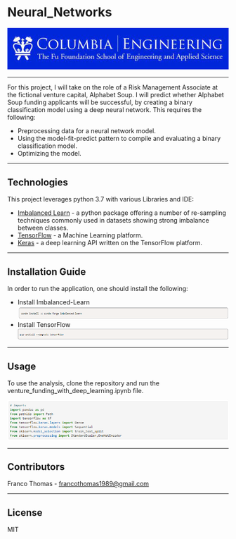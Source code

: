 # Neural_Networks

![Columbia Engineering.](Images/Columbia.jpeg)

___
For this project, I will take on the role of a Risk Management Associate at the fictional venture capital, Alphabet Soup. I will predict whether Alphabet Soup funding applicants will be successful, by creating a binary classification model using a deep neural network. This requires the following:

* Preprocessing data for a neural network model.
* Using the model-fit-predict pattern to compile and evaluating a binary classification model.
* Optimizing the model.

---

## Technologies

This project leverages python 3.7 with various Libraries and IDE:

* [Imbalanced Learn](https://pypi.org/project/imbalanced-learn/) - a python package offering a number of re-sampling techniques commonly used in datasets showing strong imbalance between classes.
* [TensorFlow](https://www.tensorflow.org/) - a Machine Learning platform.
* [Keras](https://keras.io/about/) - a deep learning API written on the TensorFlow platform.

---

## Installation Guide

In order to run the application, one should install the following:

* Install Imbalanced-Learn
![Install imbalanced-learn](Images/Install%20imbalanced-learn.PNG)
* Install TensorFlow
![Install TensorFlow](Images/Install_TensorFlow.PNG)

---

## Usage
To use the analysis, clone the repository and run the venture_funding_with_deep_learning.ipynb file.

![Import Libraries](Images/Import_Libraries.PNG)

---

## Contributors

Franco Thomas - francothomas1989@gmail.com

---

## License

MIT